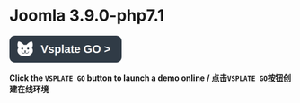 # Joomla 3.9.0-php7.1

<a href="https://www.vsplate.com/?docker-compose=https://github.com/vsplate/dcenvs/joomla/3.9.0-php7.1"><img alt="VSPLATE GO" src="https://raw.githubusercontent.com/vsplate/images/master/vsgo_btn.png" width="200px"></a>

**Click the `VSPLATE GO` button to launch a demo online / 点击`VSPLATE GO`按钮创建在线环境**
